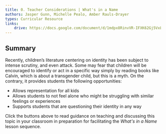 ```yaml
---
title: 0. Teacher Considerations | What's in a Name
authors: Jasper Gunn, Michelle Pealo, Amber Rauls-Drayer
types: Curricular Resource
links:
    drive: https://docs.google.com/document/d/1mdpx8RinvVR-IFXK62Gj5VxL8zOfmnynbtbj5wXGuww/edit?usp=drive_link
---
```


## Summary

Recently, children’s literature centering on identity has been subject to intense scrutiny, and even attack. Some may fear that children will be encouraged to identify or act in a specific way simply by reading books like Calvin, which is about a transgender child, but this is a myth. On the contrary, it provides students the following opportunities: 

- Allows representation for all kids
- Allows students to not feel alone who might be struggling with similar feelings or experiences 
- Supports students that are questioning their identity in any way

Click the buttons above to read guidance on teaching and discussing this topic in your classroom in preparation for facilitating the *What's in a Name* lesson sequence.
